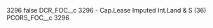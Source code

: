 <?xml version="1.0" encoding="UTF-8"?>
<CustomMetadata xmlns="http://soap.sforce.com/2006/04/metadata" xmlns:xsi="http://www.w3.org/2001/XMLSchema-instance" xmlns:xsd="http://www.w3.org/2001/XMLSchema">
    <label>3296</label>
    <protected>false</protected>
    <values>
        <field>DCR_FOC__c</field>
        <value xsi:type="xsd:string">3296 - Cap.Lease Imputed Int.Land &amp; S (36)</value>
    </values>
    <values>
        <field>PCORS_FOC__c</field>
        <value xsi:type="xsd:string">3296</value>
    </values>
</CustomMetadata>

